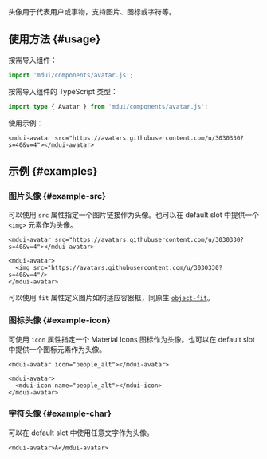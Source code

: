 头像用于代表用户或事物，支持图片、图标或字符等。

## 使用方法 {#usage}

按需导入组件：

```js
import 'mdui/components/avatar.js';
```

按需导入组件的 TypeScript 类型：

```ts
import type { Avatar } from 'mdui/components/avatar.js';
```

使用示例：

```html,example
<mdui-avatar src="https://avatars.githubusercontent.com/u/3030330?s=40&v=4"></mdui-avatar>
```

## 示例 {#examples}

### 图片头像 {#example-src}

可以使用 `src` 属性指定一个图片链接作为头像。也可以在 default slot 中提供一个 `<img>` 元素作为头像。

```html,example,expandable
<mdui-avatar src="https://avatars.githubusercontent.com/u/3030330?s=40&v=4"></mdui-avatar>

<mdui-avatar>
  <img src="https://avatars.githubusercontent.com/u/3030330?s=40&v=4"/>
</mdui-avatar>
```

可以使用 `fit` 属性定义图片如何适应容器框，同原生 [`object-fit`](https://developer.mozilla.org/en-US/docs/Web/CSS/object-fit)。

### 图标头像 {#example-icon}

可使用 `icon` 属性指定一个 Material Icons 图标作为头像。也可以在 default slot 中提供一个图标元素作为头像。

```html,example,expandable
<mdui-avatar icon="people_alt"></mdui-avatar>

<mdui-avatar>
  <mdui-icon name="people_alt"></mdui-icon>
</mdui-avatar>
```

### 字符头像 {#example-char}

可以在 default slot 中使用任意文字作为头像。

```html,example,expandable
<mdui-avatar>A</mdui-avatar>
```

